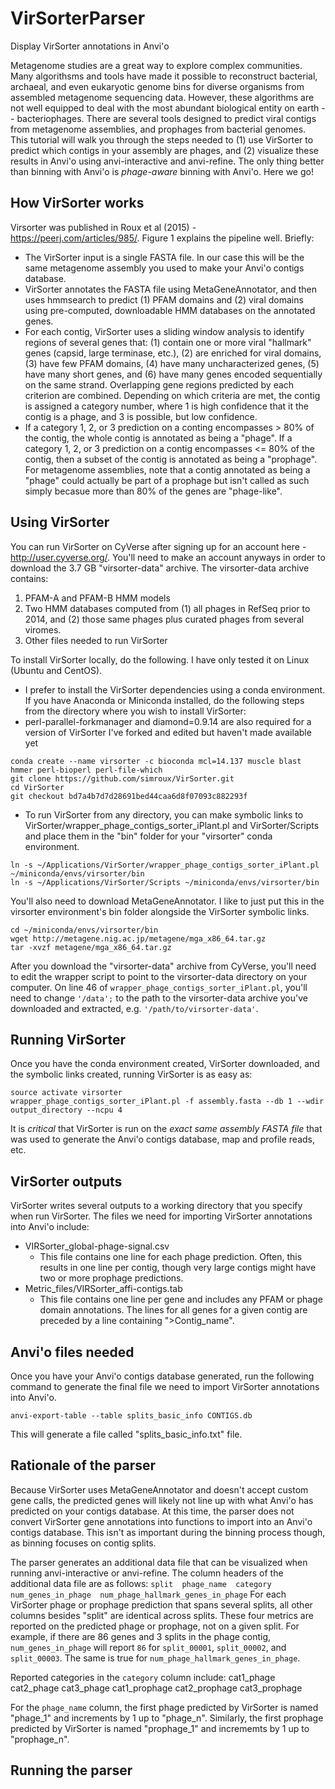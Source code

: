 # VirSorterParser
Display VirSorter annotations in Anvi'o

Metagenome studies are a great way to explore complex communities. Many algorithsms and tools have made it possible to reconstruct bacterial, archaeal, and even eukaryotic genome bins for diverse organisms from assembled metagenome sequencing data. However, these algorithms are not well equipped to deal with the most abundant biological entity on earth -- bacteriophages. There are several tools designed to predict viral contigs from metagenome assemblies, and prophages from bacterial genomes.  This tutorial will walk you through the steps needed to (1) use VirSorter to predict which contigs in your assembly are phages, and (2) visualize these results in Anvi'o using anvi-interactive and anvi-refine. The only thing better than binning with Anvi'o is _phage-aware_ binning with Anvi'o. Here we go!

## How VirSorter works
Virsorter was published in Roux et al (2015) - https://peerj.com/articles/985/. Figure 1 explains the pipeline well. Briefly:
- The VirSorter input is a single FASTA file. In our case this will be the same metagenome assembly you used to make your Anvi'o contigs database.
- VirSorter annotates the FASTA file using MetaGeneAnnotator, and then uses hmmsearch to predict (1) PFAM domains and (2) viral domains using pre-computed, downloadable HMM databases on the annotated genes.
- For each contig, VirSorter uses a sliding window analysis to identify regions of several genes that: (1) contain one or more viral "hallmark" genes (capsid, large terminase, etc.), (2) are enriched for viral domains, (3) have few PFAM domains, (4) have many uncharacterized genes, (5) have many short genes, and (6) have many genes encoded sequentially on the same strand. Overlapping gene regions predicted by each criterion are combined. Depending on which criteria are met, the contig is assigned a category number, where 1 is high confidence that it the contig is a phage, and 3 is possible, but low confidence.
- If a category 1, 2, or 3 prediction on a conting encompasses > 80% of the contig, the whole contig is annotated as being a "phage". If a category 1, 2, or 3 prediction on a contig encompasses <= 80% of the contig, then a subset of the contig is annotated as being a "prophage". For metagenome assemblies, note that a contig annotated as being a "phage" could actually be part of a prophage but isn't called as such simply becasue more than 80% of the genes are "phage-like".

## Using VirSorter
You can run VirSorter on CyVerse after signing up for an account here - http://user.cyverse.org/. You'll need to make an account anyways in order to download the 3.7 GB "virsorter-data" archive.
The virsorter-data archive contains:
1. PFAM-A and PFAM-B HMM models
2. Two HMM databases computed from (1) all phages in RefSeq prior to 2014, and (2) those same phages plus curated phages from several viromes.
3. Other files needed to run VirSorter

To install VirSorter locally, do the following. I have only tested it on Linux (Ubuntu and CentOS).
  - I prefer to install the VirSorter dependencies using a conda environment. If you have Anaconda or Miniconda installed, do the following steps from the directory where you wish to install VirSorter:
  - perl-parallel-forkmanager and diamond=0.9.14 are also required for a version of VirSorter I've forked and edited but haven't made available yet
  
```
conda create --name virsorter -c bioconda mcl=14.137 muscle blast hmmer perl-bioperl perl-file-which
git clone https://github.com/simroux/VirSorter.git
cd VirSorter
git checkout bd7a4b7d7d28691bed44caa6d8f07093c882293f
```
  - To run VirSorter from any directory, you can make symbolic links to VirSorter/wrapper_phage_contigs_sorter_iPlant.pl and VirSorter/Scripts and place them in the "bin" folder for your "virsorter" conda environment.
```
ln -s ~/Applications/VirSorter/wrapper_phage_contigs_sorter_iPlant.pl ~/miniconda/envs/virsorter/bin
ln -s ~/Applications/VirSorter/Scripts ~/miniconda/envs/virsorter/bin
```
You'll also need to download MetaGeneAnnotator. I like to just put this in the virsorter environment's bin folder alongside the VirSorter symbolic links.
```
cd ~/miniconda/envs/virsorter/bin
wget http://metagene.nig.ac.jp/metagene/mga_x86_64.tar.gz
tar -xvzf metagene/mga_x86_64.tar.gz
```

After you download the "virsorter-data" archive from CyVerse, you'll need to edit the wrapper script to point to the virsorter-data directory on your computer. On line 46 of `wrapper_phage_contigs_sorter_iPlant.pl`, you'll need to change `'/data';` to the path to the virsorter-data archive you've downloaded and extracted, e.g. `'/path/to/virsorter-data'`.

## Running VirSorter
Once you have the conda environment created, VirSorter downloaded, and the symbolic links created, running VirSorter is as easy as:
```
source activate virsorter
wrapper_phage_contigs_sorter_iPlant.pl -f assembly.fasta --db 1 --wdir output_directory --ncpu 4
```
It is _critical_ that VirSorter is run on the _exact same assembly FASTA file_ that was used to generate the Anvi'o contigs database, map and profile reads, etc.

## VirSorter outputs
VirSorter writes several outputs to a working directory that you specify when run VirSorter. The files we need for importing VirSorter annotations into Anvi'o include:
- VIRSorter_global-phage-signal.csv
  - This file contains one line for each phage prediction. Often, this results in one line per contig, though very large contigs might have two or more prophage predictions.
- Metric_files/VIRSorter_affi-contigs.tab
  - This file contains one line per gene and includes any PFAM or phage domain annotations. The lines for all genes for a given contig are preceded by a line containing ">Contig_name".

## Anvi'o files needed
Once you have your Anvi'o contigs database generated, run the following command to generate the final file we need to import VirSorter annotations into Anvi'o.

`anvi-export-table --table splits_basic_info CONTIGS.db`

This will generate a file called "splits_basic_info.txt" file.

## Rationale of the parser
Because VirSorter uses MetaGeneAnnotator and doesn't accept custom gene calls, the predicted genes will likely not line up with what Anvi'o has predicted on your contigs database. At this time, the parser does not convert VirSorter gene annotations into functions to import into an Anvi'o contigs database. This isn't as important during the binning process though, as binning focuses on contig splits.

The parser generates an additional data file that can be visualized when running anvi-interactive or anvi-refine. The column headers of the additional data file are as follows:
`split	phage_name	category	num_genes_in_phage	num_phage_hallmark_genes_in_phage`
For each VirSorter phage or prophage prediction that spans several splits, all other columns besides "split" are identical across splits. These four metrics are reported on the predicted phage or prophage, not on a given split. For example, if there are 86 genes and 3 splits in the phage contig, `num_genes_in_phage` will report `86` for `split_00001`, `split_00002`, and `split_00003`. The same is true for `num_phage_hallmark_genes_in_phage`.

Reported categories in the `category` column include:
cat1_phage
cat2_phage
cat3_phage
cat1_prophage
cat2_prophage
cat3_prophage

For the `phage_name` column, the first phage predicted by VirSorter is named "phage_1" and increments by 1 up to "phage_n". Similarly, the first prophage predicted by VirSorter is named "prophage_1" and incrememts by 1 up to "prophage_n".

## Running the parser
